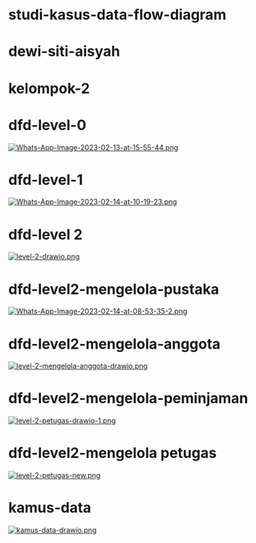 # studi-kasus-data-flow-diagram

# dewi-siti-aisyah
# kelompok-2

# dfd-level-0
[![Whats-App-Image-2023-02-13-at-15-55-44.png](https://i.postimg.cc/fydQxPGG/Whats-App-Image-2023-02-13-at-15-55-44.png)](https://postimg.cc/T5TsxtY0)

# dfd-level-1
[![Whats-App-Image-2023-02-14-at-10-19-23.png](https://i.postimg.cc/tCBHDz8M/Whats-App-Image-2023-02-14-at-10-19-23.png)](https://postimg.cc/jLn9SyxH)
# dfd-level 2
[![level-2-drawio.png](https://i.postimg.cc/63DhGbL4/level-2-drawio.png)](https://postimg.cc/Q9J72bzj) 


# dfd-level2-mengelola-pustaka
[![Whats-App-Image-2023-02-14-at-08-53-35-2.png](https://i.postimg.cc/SNTpVsC7/Whats-App-Image-2023-02-14-at-08-53-35-2.png)](https://postimg.cc/4m9MxX8m)
# dfd-level2-mengelola-anggota
[![level-2-mengelola-anggota-drawio.png](https://i.postimg.cc/Vkj5Yrp9/level-2-mengelola-anggota-drawio.png)](https://postimg.cc/hXtKsjSh)
# dfd-level2-mengelola-peminjaman
[![level-2-petugas-drawio-1.png](https://i.postimg.cc/YS09QnjR/level-2-petugas-drawio-1.png)](https://postimg.cc/2qprDxQL)
# dfd-level2-mengelola petugas
[![level-2-petugas-new.png](https://i.postimg.cc/rmjH1JbV/level-2-petugas-new.png)](https://postimg.cc/qhtQ084S)
# kamus-data
[![kamus-data-drawio.png](https://i.postimg.cc/1tFt48Yr/kamus-data-drawio.png)](https://postimg.cc/ZBTZM5mW)
